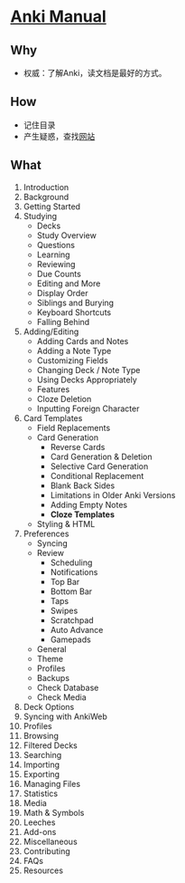 # [Anki Manual](https://docs.ankiweb.net/#/)

## Why

* 权威：了解Anki，读文档是最好的方式。

## How

* 记住目录
* 产生疑惑，查找[网站](https://docs.ankiweb.net/)

## What

1. Introduction
1. Background
1. Getting Started
1. Studying
	* Decks
	* Study Overview
	* Questions
	* Learning
	* Reviewing
	* Due Counts
	* Editing and More
	* Display Order
	* Siblings and Burying
	* Keyboard Shortcuts
	* Falling Behind
1. Adding/Editing
	* Adding Cards and Notes
	* Adding a Note Type
	* Customizing Fields
	* Changing Deck / Note Type
	* Using Decks Appropriately
	* Features
	* Cloze Deletion
	* Inputting Foreign Character 
1. Card Templates
	* Field Replacements
	* Card Generation
		* Reverse Cards
		* Card Generation & Deletion
		* Selective Card Generation
		* Conditional Replacement
		* Blank Back Sides
		* Limitations in Older Anki Versions
		* Adding Empty Notes
		* **Cloze Templates**
	* Styling & HTML  
1. Preferences
	* Syncing
	* Review
		* Scheduling
		* Notifications
		* Top Bar
		* Bottom Bar
		* Taps
		* Swipes
		* Scratchpad
		* Auto Advance
		* Gamepads
	* General
	* Theme
	* Profiles
	* Backups
	* Check Database
	* Check Media 
1. Deck Options
1. Syncing with AnkiWeb
1. Profiles
1. Browsing
1. Filtered Decks
1. Searching
1. Importing
1. Exporting
1. Managing Files
1. Statistics
1. Media
1. Math & Symbols
1. Leeches
1. Add-ons
1. Miscellaneous
1. Contributing
1. FAQs
1. Resources


